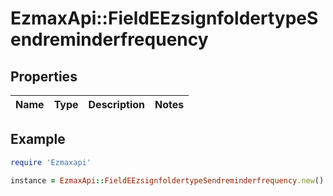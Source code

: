 # EzmaxApi::FieldEEzsignfoldertypeSendreminderfrequency

## Properties

| Name | Type | Description | Notes |
| ---- | ---- | ----------- | ----- |

## Example

```ruby
require 'Ezmaxapi'

instance = EzmaxApi::FieldEEzsignfoldertypeSendreminderfrequency.new()
```

